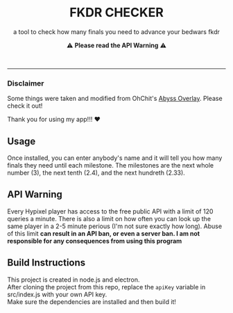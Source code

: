 <br />
<h1 align="center">FKDR CHECKER</h1>

<p align="center">a tool to check how many finals you need to advance your bedwars fkdr</p>
<p align="center">⚠️ <b>Please read the API Warning</b> ⚠️</p>
<br />
<hr />

### Disclaimer
Some things were taken and modified from OhChit's [Abyss Overlay](https://github.com/Chit132/abyss-overlay). Please check it out!
 
Thank you for using my app!!! ❤️

## Usage
Once installed, you can enter anybody's name and it will tell you how many finals they need until each milestone. The milestones are the next whole number (3), the next tenth (2.4), and the next hundreth (2.33).

## API Warning
Every Hypixel player has access to the free public API with a limit of 120 queries a minute. There is also a limit on how often you can look up the same player in a 2-5 minute perious (I'm not sure exactly how long). Abuse of this limit **can result in an API ban, or even a server ban. I am not responsible for any consequences from using this program**

## Build Instructions
This project is created in node.js and electron.<br />
After cloning the project from this repo, replace the ``apiKey`` variable in src/index.js with your own API key.<br />
Make sure the dependencies are installed and then build it! 
